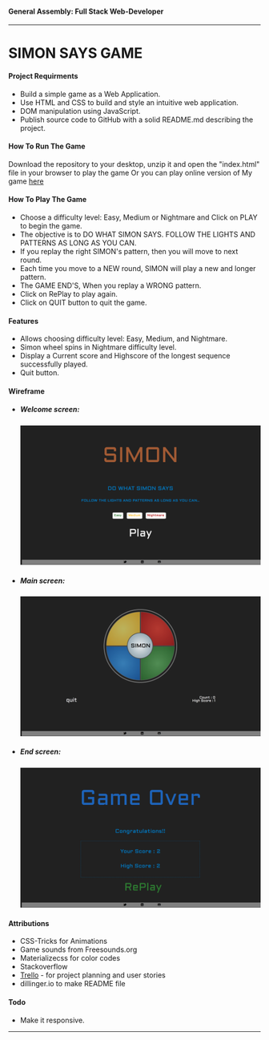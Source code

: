 #### General Assembly: Full Stack Web-Developer
---
# SIMON SAYS GAME

#### Project Requirments
* Build a simple game as a Web Application.
* Use HTML and CSS to build and style an intuitive web application.
* DOM manipulation using JavaScript.
* Publish source code to GitHub with a solid README.md describing the project.

#### How To Run The Game
Download the repository to your desktop, unzip it and open the "index.html" file in your browser to play the game Or you can play online version of My game [here](http://simon-says-game-lanchana.bitballoon.com/)

#### How To Play The Game
* Choose a difficulty level: Easy, Medium or Nightmare and Click on PLAY to begin the game.
* The objective is to DO WHAT SIMON SAYS. FOLLOW THE LIGHTS AND PATTERNS AS LONG AS YOU CAN.
* If you replay the right SIMON's pattern, then you will move to next round.
* Each time you move to a NEW round, SIMON will play a new and longer pattern.
* The GAME END'S, When you replay a WRONG pattern.
* Click on RePlay to play again.
* Click on QUIT button to quit the game.

#### Features
* Allows choosing difficulty level: Easy, Medium, and Nightmare.
* Simon wheel spins in Nightmare difficulty level.
* Display a Current score and Highscore of the longest sequence successfully played.
* Quit button.

#### Wireframe
* ##### Welcome screen:

    ![alt tag](https://raw.githubusercontent.com/lanchana/simon/master/images/welcomeScreen.png)
* ##### Main screen:

    ![alt tag](https://raw.githubusercontent.com/lanchana/simon/master/images/mainScreen.png)
* ##### End screen:

    ![alt tag](https://raw.githubusercontent.com/lanchana/simon/master/images/endScreen.png)

#### Attributions
* CSS-Tricks for Animations
* Game sounds from Freesounds.org
* Materializecss for color codes
* Stackoverflow
* [Trello](https://trello.com/b/6Ctl7Ofv) - for project planning and user stories
* dillinger.io to make README file

#### Todo
* Make it responsive.

---


